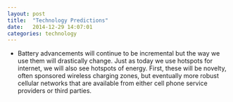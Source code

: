 ```yaml
---
layout: post
title:  "Technology Predictions"
date:   2014-12-29 14:07:01
categories: technology
---
```


- Battery advancements will continue to be incremental but the way we use them will drastically change. Just as today we use hotspots for internet, we will also see hotspots of energy. First, these will be novelty, often sponsored wireless charging zones, but eventually more robust cellular networks that are available from either cell phone service providers or third parties. 


